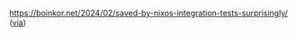 https://boinkor.net/2024/02/saved-by-nixos-integration-tests-surprisingly/ ([via]( https://lobste.rs/s/by7kxq/saved_by_nixos_integration_tests ))